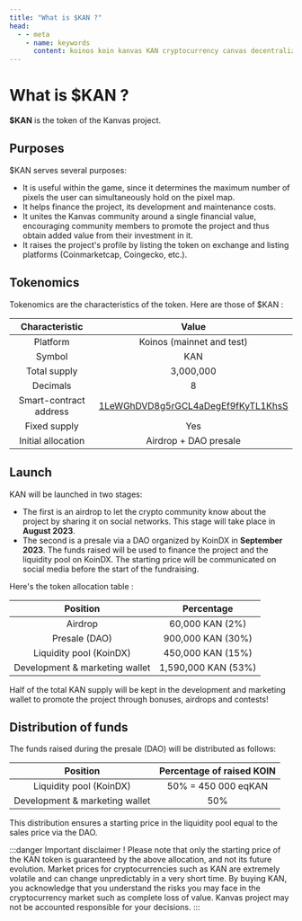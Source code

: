 ```yaml
---
title: "What is $KAN ?"
head:
  - - meta
    - name: keywords
      content: koinos koin kanvas KAN cryptocurrency canvas decentralized description pixel war r/place rplace
---
```


# What is $KAN ?

**$KAN** is the token of the Kanvas project.

## Purposes

$KAN serves several purposes:

- It is useful within the game, since it determines the maximum number of pixels the user can simultaneously hold on the pixel map.
- It helps finance the project, its development and maintenance costs.
- It unites the Kanvas community around a single financial value, encouraging community members to promote the project and thus obtain added value from their investment in it.
- It raises the project's profile by listing the token on exchange and listing platforms (Coinmarketcap, Coingecko, etc.).

## Tokenomics

Tokenomics are the characteristics of the token. Here are those of $KAN :

|     Characteristic     |                                                   Value                                                   |
| :--------------------: | :-------------------------------------------------------------------------------------------------------: |
|        Platform        |                                         Koinos (mainnet and test)                                         |
|         Symbol         |                                                    KAN                                                    |
|      Total supply      |                                                 3,000,000                                                 |
|        Decimals        |                                                     8                                                     |
| Smart-contract address | [1LeWGhDVD8g5rGCL4aDegEf9fKyTL1KhsS](https://koinosblocks.com/address/1LeWGhDVD8g5rGCL4aDegEf9fKyTL1KhsS) |
|      Fixed supply      |                                                    Yes                                                    |
|   Initial allocation   |                                           Airdrop + DAO presale                                           |

## Launch

KAN will be launched in two stages:

- The first is an airdrop to let the crypto community know about the project by sharing it on social networks. This stage will take place in **August 2023**.
- The second is a presale via a DAO organized by KoinDX in **September 2023**. The funds raised will be used to finance the project and the liquidity pool on KoinDX. The starting price will be communicated on social media before the start of the fundraising.

Here's the token allocation table :

|            Position            |     Percentage      |
| :----------------------------: | :-----------------: |
|            Airdrop             |   60,000 KAN (2%)   |
|         Presale (DAO)          |  900,000 KAN (30%)  |
|    Liquidity pool (KoinDX)     |  450,000 KAN (15%)  |
| Development & marketing wallet | 1,590,000 KAN (53%) |

Half of the total KAN supply will be kept in the development and marketing wallet to promote the project through bonuses, airdrops and contests!

## Distribution of funds

The funds raised during the presale (DAO) will be distributed as follows:

|            Position            | Percentage of raised KOIN |
| :----------------------------: | :-----------------------: |
|    Liquidity pool (KoinDX)     |    50% = 450 000 eqKAN    |
| Development & marketing wallet |            50%            |

This distribution ensures a starting price in the liquidity pool equal to the sales price via the DAO.

:::danger Important disclaimer !
Please note that only the starting price of the KAN token is guaranteed by the above allocation, and not its future evolution. Market prices for cryptocurrencies such as KAN are extremely volatile and can change unpredictably in a very short time. By buying KAN, you acknowledge that you understand the risks you may face in the cryptocurrency market such as complete loss of value. Kanvas project may not be accounted responsible for your decisions.
:::
